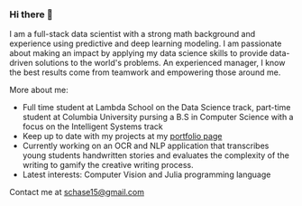 ### Hi there 👋

I am a full-stack data scientist with a strong math background and experience using predictive and deep learning modeling. I am passionate about making an impact by applying my data science skills to provide data-driven solutions to the world's problems. An experienced manager, I know the best results come from teamwork and empowering those around me.

More about me:

- Full time student at Lambda School on the Data Science track, part-time student at Columbia University pursing a B.S in Computer Science with a focus on the Intelligent Systems track
- Keep up to date with my projects at my [portfolio page](http://steventchase.com)
- Currently working on an OCR and NLP application that transcribes young students handwritten stories and evaluates the complexity of the writing to gamify the creative writing process.
- Latest interests: Computer Vision and Julia programming language

Contact me at schase15@gmail.com
